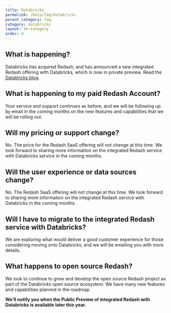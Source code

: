 ```yaml
---
title: Databricks
permalink: /help/faq/databricks
parent_category: faq
category: databricks
layout: kb-category
order: 4
---
```


## What is happening?

Databricks has acquired Redash, and has announced a new integrated Redash
offering with Databricks, which is now in private preview. Read the
[Databricks blog](https://databricks.com/blog/2020/06/24/welcoming-redash-to-databricks).

## What is happening to my paid Redash Account?

Your service and support continues as before, and we will be following up by
email in the coming months on the new features and capabilities that we will be
rolling out.

## Will my pricing or support change?

No. The price for the Redash SaaS offering will not change at this time. We look
forward to sharing more information on the integrated Redash service with
Databricks service in the coming months.

## Will the user experience or data sources change?

No. The Redash SaaS offering will not change at this time. We look forward to
sharing more information on the integrated Redash service with Databricks in the
coming months.

## Will I have to migrate to the integrated Redash service with Databricks?

We are exploring what would deliver a good customer experience for those
considering moving onto Databricks, and we will be emailing you with more
details.

## What happens to open source Redash?

We look to continue to grow and develop the open source Redash project as part
of the Databricks open source ecosystem. We have many new features and
capabilities planned in the roadmap.

**We’ll notify you when the Public Preview of integrated Redash with Databricks
is available later this year.**
